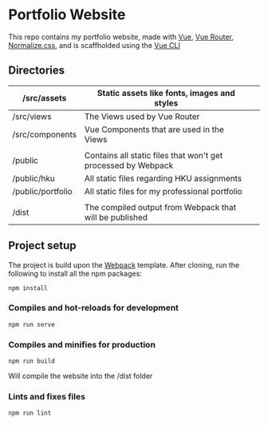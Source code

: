 # Portfolio Website
This repo contains my portfolio website, made with [Vue](https://github.com/vuejs/vue), [Vue Router](https://github.com/vuejs/vue-router), [Normalize.css](https://github.com/necolas/normalize.css), and is scaffholded using the [Vue CLI](https://github.com/vuejs/vue-cli)

## Directories
| /src/assets       | Static assets like fonts, images and styles                   |   |
|-------------------|---------------------------------------------------------------|---|
| /src/views        | The Views used by Vue Router                                  |   |
| /src/components   | Vue Components that are used in the Views                     |   |
|                   |                                                               |   |
| /public           | Contains all static files that won't get processed by Webpack |   |
| /public/hku       | All static files regarding HKU assignments                    |   |
| /public/portfolio | All static files for my professional portfolio                |   |
|                   |                                                               |   |
| /dist             | The compiled output from Webpack that will be published       |   |

## Project setup
The project is build upon the [Webpack](https://github.com/webpack/webpack) template. After cloning, run the following to install all the npm packages:
```
npm install
```

### Compiles and hot-reloads for development
```
npm run serve
```

### Compiles and minifies for production
```
npm run build
```
Will compile the website into the /dist folder

### Lints and fixes files
```
npm run lint
```
